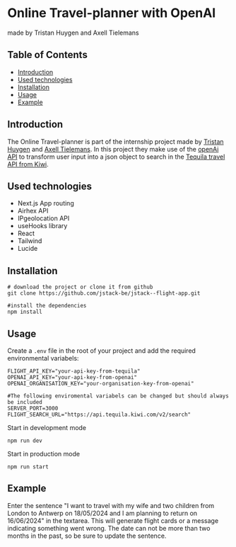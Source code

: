 # Online Travel-planner with OpenAI
made by Tristan Huygen and Axell Tielemans

## Table of Contents

- [Introduction](#introduction)
- [Used technologies](#used-technologies)
- [Installation](#installation)
- [Usage](#usage)
- [Example](#example)

## Introduction

The Online Travel-planner is part of the internship project made
by [Tristan Huygen](https://www.linkedin.com/in/tristan-huygen-57786b2b0/)
and [Axell Tielemans](https://www.linkedin.com/in/axell-tielemans/). In this project they make use of
the [openAi API](https://platform.openai.com/docs) to
transform user input into a json object to search in
the [Tequila travel API from Kiwi](https://tequila.kiwi.com/portal/companies/hikeheaven).

## Used technologies
- Next.js App routing
- Airhex API
- IPgeolocation API
- useHooks library
- React
- Tailwind
- Lucide

## Installation
````shell
# download the project or clone it from github
git clone https://github.com/jstack-be/jstack--flight-app.git

#install the dependencies
npm install
````

## Usage
Create a `.env` file in the root of your project and add the required environmental variabels:
````dotenv
FLIGHT_API_KEY="your-api-key-from-tequila"
OPENAI_API_KEY="your-api-key-from-openai"
OPENAI_ORGANISATION_KEY="your-organisation-key-from-openai"

#The following enviromental variabels can be changed but should always be included
SERVER_PORT=3000
FLIGHT_SEARCH_URL="https://api.tequila.kiwi.com/v2/search"
````

Start in development mode
````shell
npm run dev
````
Start in production mode
````shell
npm run start
````

## Example

Enter the sentence "I want to travel with my wife and two children from London to Antwerp on 18/05/2024 and I am planning to return on 16/06/2024" in the textarea. This will generate flight cards or a message indicating something went wrong. The date can not be more than two months in the past, so be sure to update the sentence.

